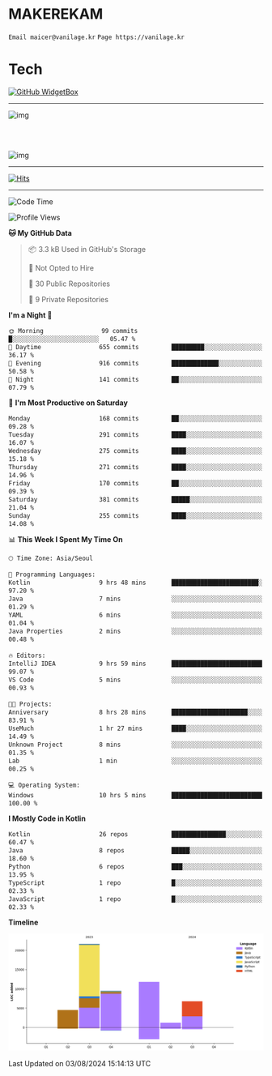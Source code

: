 # MAKEREKAM

`Email maicer@vanilage.kr`
`Page https://vanilage.kr`

# Tech

[![GitHub WidgetBox](https://github-widgetbox.vercel.app/api/skills?languages=python,js,ts,c,cpp,cs,java,kotlin,bash,md,html,css,xml,yaml,swift,powershell,json,R,SQL,php&tools=git,npm,gradle,nodejs,vercel,nginx&includeNames=true&theme=darkmode)](https://github.com/Jurredr/github-widgetbox)

---

![img](https://github-readme-stats.vercel.app/api/top-langs/?username=MAKEREKAM&layout=compact&theme=gruvbox)

<br>
<br>

![img](https://github-readme-stats.vercel.app/api/?username=MAKEREKAM&layout=compact&theme=gruvbox)

---

[![Hits](https://hits.seeyoufarm.com/api/count/incr/badge.svg?url=https%3A%2F%2Fgithub.com%2FMAKEREKAM&count_bg=%234A49D1&title_bg=%23555555&icon=&icon_color=%23E7E7E7&title=방문&edge_flat=false)](https://hits.seeyoufarm.com)

---

<!--START_SECTION:waka-->
![Code Time](http://img.shields.io/badge/Code%20Time-262%20hrs%2043%20mins-blue)

![Profile Views](http://img.shields.io/badge/Profile%20Views-0-blue)

**🐱 My GitHub Data** 

> 📦 3.3 kB Used in GitHub's Storage 
 > 
> 🚫 Not Opted to Hire
 > 
> 📜 30 Public Repositories 
 > 
> 🔑 9 Private Repositories 
 > 
**I'm a Night 🦉** 

```text
🌞 Morning                99 commits          █░░░░░░░░░░░░░░░░░░░░░░░░   05.47 % 
🌆 Daytime                655 commits         █████████░░░░░░░░░░░░░░░░   36.17 % 
🌃 Evening                916 commits         █████████████░░░░░░░░░░░░   50.58 % 
🌙 Night                  141 commits         ██░░░░░░░░░░░░░░░░░░░░░░░   07.79 % 
```
📅 **I'm Most Productive on Saturday** 

```text
Monday                   168 commits         ██░░░░░░░░░░░░░░░░░░░░░░░   09.28 % 
Tuesday                  291 commits         ████░░░░░░░░░░░░░░░░░░░░░   16.07 % 
Wednesday                275 commits         ████░░░░░░░░░░░░░░░░░░░░░   15.18 % 
Thursday                 271 commits         ████░░░░░░░░░░░░░░░░░░░░░   14.96 % 
Friday                   170 commits         ██░░░░░░░░░░░░░░░░░░░░░░░   09.39 % 
Saturday                 381 commits         █████░░░░░░░░░░░░░░░░░░░░   21.04 % 
Sunday                   255 commits         ████░░░░░░░░░░░░░░░░░░░░░   14.08 % 
```


📊 **This Week I Spent My Time On** 

```text
🕑︎ Time Zone: Asia/Seoul

💬 Programming Languages: 
Kotlin                   9 hrs 48 mins       ████████████████████████░   97.20 % 
Java                     7 mins              ░░░░░░░░░░░░░░░░░░░░░░░░░   01.29 % 
YAML                     6 mins              ░░░░░░░░░░░░░░░░░░░░░░░░░   01.04 % 
Java Properties          2 mins              ░░░░░░░░░░░░░░░░░░░░░░░░░   00.48 % 

🔥 Editors: 
IntelliJ IDEA            9 hrs 59 mins       █████████████████████████   99.07 % 
VS Code                  5 mins              ░░░░░░░░░░░░░░░░░░░░░░░░░   00.93 % 

🐱‍💻 Projects: 
Anniversary              8 hrs 28 mins       █████████████████████░░░░   83.91 % 
UseMuch                  1 hr 27 mins        ████░░░░░░░░░░░░░░░░░░░░░   14.49 % 
Unknown Project          8 mins              ░░░░░░░░░░░░░░░░░░░░░░░░░   01.35 % 
Lab                      1 min               ░░░░░░░░░░░░░░░░░░░░░░░░░   00.25 % 

💻 Operating System: 
Windows                  10 hrs 5 mins       █████████████████████████   100.00 % 
```

**I Mostly Code in Kotlin** 

```text
Kotlin                   26 repos            ███████████████░░░░░░░░░░   60.47 % 
Java                     8 repos             █████░░░░░░░░░░░░░░░░░░░░   18.60 % 
Python                   6 repos             ███░░░░░░░░░░░░░░░░░░░░░░   13.95 % 
TypeScript               1 repo              █░░░░░░░░░░░░░░░░░░░░░░░░   02.33 % 
JavaScript               1 repo              █░░░░░░░░░░░░░░░░░░░░░░░░   02.33 % 
```



**Timeline**

![Lines of Code chart](https://raw.githubusercontent.com/MAKEREKAM/MAKEREKAM/main/assets/bar_graph.png)


 Last Updated on 03/08/2024 15:14:13 UTC
<!--END_SECTION:waka-->
